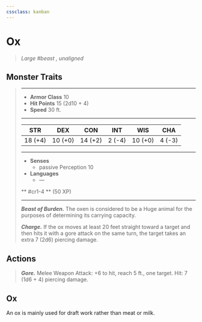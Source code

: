 ```yaml
---
cssclass: kanban
---
```


# Ox
>*Large #beast , unaligned*
## Monster Traits
>___
>- **Armor Class** 10
>- **Hit Points** 15 (2d10 + 4)
>- **Speed** 30 ft.
>___
>|STR|DEX|CON|INT|WIS|CHA|
>|:---:|:---:|:---:|:---:|:---:|:---:|
>|18 (+4)|10 (+0)|14 (+2)|2 (-4)|10 (+0)|4 (-3)|
>___
>- **Senses**
>	 - passive Perception 10
>- **Languages**
>	 - —
>
> ** #cr1-4 ** (50 XP)
>___
>***Beast of Burden.*** The oxen is considered to be a Huge animal for the purposes of determining its carrying capacity.  
>
>***Charge.*** If the ox moves at least 20 feet straight toward a target and then hits it with a gore attack on the same turn, the target takes an extra 7 (2d6) piercing damage.  
>
## Actions
>***Gore.*** Melee Weapon Attack: +6 to hit, reach 5 ft., one target. Hit: 7 (1d6 + 4) piercing damage.
## Ox
An ox is mainly used for draft work rather than meat or milk.